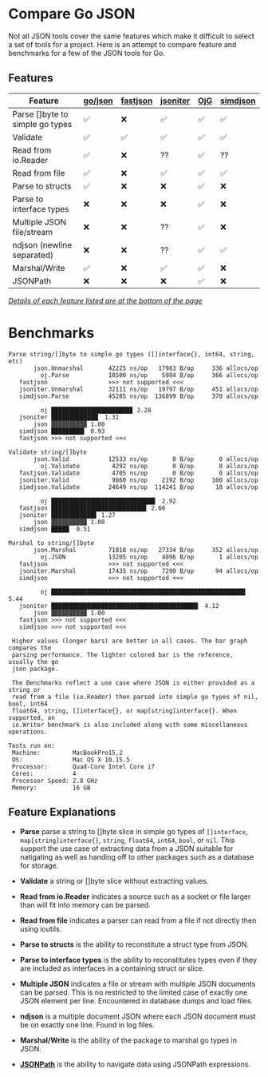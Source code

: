 # Compare Go JSON

Not all JSON tools cover the same features which make it difficult to
select a set of tools for a project. Here is an attempt to compare
feature and benchmarks for a few of the JSON tools for Go.

## Features

| Feature                         | [go/json](https://golang.org/pkg/encoding/json/) | [fastjson](https://github.com/valyala/fastjson) | [jsoniter](https://github.com/json-iterator/go) | [OjG](https://github.com/ohler55/compare-go-json) | [simdjson](https://github.com/minio/simdjson-go) |
| ------------------------------- | ------------------ | ------------------ | ------------------ | ------------------ | ------------------ |
| Parse []byte to simple go types | :white_check_mark: | :x:                | :white_check_mark: | :white_check_mark: | :white_check_mark: |
| Validate                        | :white_check_mark: | :white_check_mark: | :white_check_mark: | :white_check_mark: | :white_check_mark: |
| Read from io.Reader             | :white_check_mark: | :x:                | ??                 | :white_check_mark: | ??                 |
| Read from file                  | :white_check_mark: | :x:                | :white_check_mark: | :white_check_mark: | :white_check_mark: |
| Parse to structs                | :white_check_mark: | :x:                | :x:                | :white_check_mark: | :x:                |
| Parse to interface types        | :x:                | :x:                | :x:                | :white_check_mark: | :x:                |
| Multiple JSON file/stream       | :x:                | :x:                | ??                 | :white_check_mark: | :x:                |
| ndjson (newline separated)      | :x:                | :x:                | ??                 | :white_check_mark: | :white_check_mark: |
| Marshal/Write                   | :white_check_mark: | :x:                | :white_check_mark: | :white_check_mark: | :x:                |
| JSONPath                        | :x:                | :x:                | :x:                | :white_check_mark: | :x:                |

[_Details of each feature listed are at the bottom of the page_](#Feature-Explanations)

# Benchmarks

```
Parse string/[]byte to simple go types ([]interface{}, int64, string, etc)
       json.Unmarshal       42225 ns/op   17983 B/op     336 allocs/op
         oj.Parse           18500 ns/op    5984 B/op     366 allocs/op
   fastjson                 >>> not supported <<<
   jsoniter.Unmarshal       32111 ns/op   19797 B/op     451 allocs/op
   simdjson.Parse           45285 ns/op  136899 B/op     370 allocs/op

         oj ██████████████████████▊ 2.28
   jsoniter █████████████▏ 1.31
       json ▓▓▓▓▓▓▓▓▓▓ 1.00
   simdjson █████████▎ 0.93
   fastjson >>> not supported <<<

Validate string/[]byte
       json.Valid           12533 ns/op       0 B/op       0 allocs/op
         oj.Validate         4292 ns/op       0 B/op       0 allocs/op
   fastjson.Validate         4705 ns/op       0 B/op       0 allocs/op
   jsoniter.Valid            9860 ns/op    2192 B/op     100 allocs/op
   simdjson.Validate        24649 ns/op  114241 B/op      18 allocs/op

         oj █████████████████████████████▏ 2.92
   fastjson ██████████████████████████▋ 2.66
   jsoniter ████████████▋ 1.27
       json ▓▓▓▓▓▓▓▓▓▓ 1.00
   simdjson █████  0.51

Marshal to string/[]byte
       json.Marshal         71818 ns/op   27334 B/op     352 allocs/op
         oj.JSON            13205 ns/op    4096 B/op       1 allocs/op
   fastjson                 >>> not supported <<<
   jsoniter.Marshal         17435 ns/op    7290 B/op      94 allocs/op
   simdjson                 >>> not supported <<<

         oj ██████████████████████████████████████████████████████▍ 5.44
   jsoniter █████████████████████████████████████████▏ 4.12
       json ▓▓▓▓▓▓▓▓▓▓ 1.00
   fastjson >>> not supported <<<
   simdjson >>> not supported <<<

 Higher values (longer bars) are better in all cases. The bar graph compares the
 parsing performance. The lighter colored bar is the reference, usually the go
 json package.

 The Benchmarks reflect a use case where JSON is either provided as a string or
 read from a file (io.Reader) then parsed into simple go types of nil, bool, int64
 float64, string, []interface{}, or map[string]interface{}. When supported, an
 io.Writer benchmark is also included along with some miscellaneous operations.

Tests run on:
 Machine:         MacBookPro15,2
 OS:              Mac OS X 10.15.5
 Processor:       Quad-Core Intel Core i7
 Cores:           4
 Processor Speed: 2.8 GHz
 Memory:          16 GB
```

## Feature Explanations

 - **Parse** parse a string to []byte slice in simple go types of
   `[]interface`, `map[string]interface{}`, `string`, `float64`,
   `int64`, `bool`, or `nil`. This support the use case of extracting
   data from a JSON suitable for natigating as well as handing off to
   other packages such as a database for storage.

 - **Validate** a string or []byte slice without extracting values.

 - **Read from io.Reader** indicates a source such as a socket or file
   larger than will fit into memory can be parsed.

 - **Read from file** indicates a parser can read from a file if not
   directly then using ioutils.

 - **Parse to structs** is the ability to reconstitute a struct type
   from JSON.

 - **Parse to interface types** is the ability to reconstitutes types
   even if they are included as interfaces in a containing struct or
   slice.

 - **Multiple JSON** indicates a file or stream with multiple JSON
   documents can be parsed. This is no restricted to the limited case
   of exactly one JSON element per line. Encountered in database dumps
   and load files.

 - **ndjson** is a multiple document JSON where each JSON document
   must be on exactly one line. Found in log files.

 - **Marshal/Write** is the ability of the package to marshal go types
   in JSON.

 - **[JSONPath](https://goessner.net/articles/JsonPath)** is the
   ability to navigate data using JSONPath expressions.
